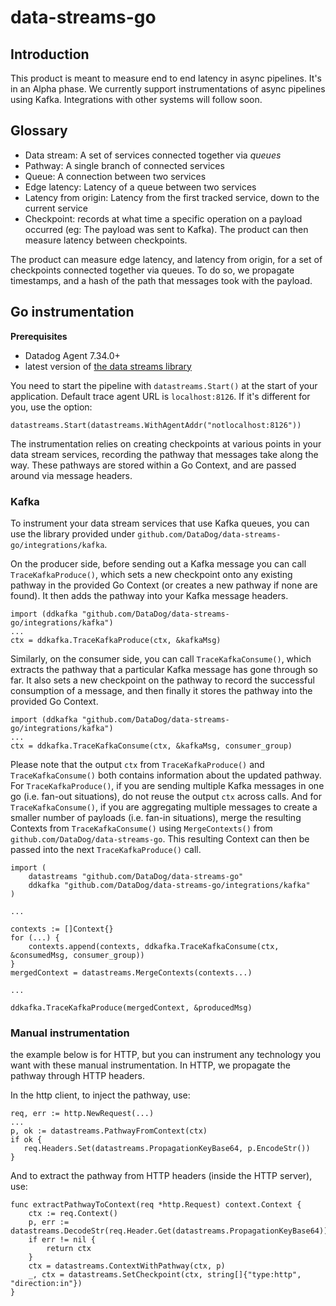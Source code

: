 # data-streams-go

## Introduction

This product is meant to measure end to end latency in async pipelines.
It's in an Alpha phase. We currently support instrumentations of async pipelines using Kafka. Integrations with other systems will follow soon.

## Glossary

- Data stream: A set of services connected together via *queues*
- Pathway: A single branch of connected services
- Queue: A connection between two services
- Edge latency: Latency of a queue between two services
- Latency from origin: Latency from the first tracked service, down to the current service
- Checkpoint: records at what time a specific operation on a payload occurred (eg: The payload was sent to Kafka). The product can then measure latency between checkpoints.

The product can measure edge latency, and latency from origin, for a set of checkpoints connected together via queues.
To do so, we propagate timestamps, and a hash of the path that messages took with the payload.

## Go instrumentation
**Prerequisites**
- Datadog Agent 7.34.0+
- latest version of [the data streams library](https://github.com/DataDog/data-streams-go)

You need to start the pipeline with `datastreams.Start()` at the start of your application.
Default trace agent URL is `localhost:8126`. If it's different for you, use the option:
```
datastreams.Start(datastreams.WithAgentAddr("notlocalhost:8126"))
```

The instrumentation relies on creating checkpoints at various points in your data stream services, recording the pathway that messages take along the way. These pathways are stored within a Go Context, and are passed around via message headers.
 
### Kafka

To instrument your data stream services that use Kafka queues, you can use the library provided under `github.com/DataDog/data-streams-go/integrations/kafka`.

On the producer side, before sending out a Kafka message you can call `TraceKafkaProduce()`, which sets a new checkpoint onto any existing pathway in the provided Go Context (or creates a new pathway if none are found). It then adds the pathway into your Kafka message headers.
```
import (ddkafka "github.com/DataDog/data-streams-go/integrations/kafka")
...
ctx = ddkafka.TraceKafkaProduce(ctx, &kafkaMsg)
```

Similarly, on the consumer side, you can call `TraceKafkaConsume()`, which extracts the pathway that a particular Kafka message has gone through so far. It also sets a new checkpoint on the pathway to record the successful consumption of a message, and then finally it stores the pathway into the provided Go Context. 
```
import (ddkafka "github.com/DataDog/data-streams-go/integrations/kafka")
...
ctx = ddkafka.TraceKafkaConsume(ctx, &kafkaMsg, consumer_group)
```

Please note that the output `ctx` from `TraceKafkaProduce()` and `TraceKafkaConsume()` both contains information about the updated pathway. For `TraceKafkaProduce()`, if you are sending multiple Kafka messages in one go (i.e. fan-out situations), do not reuse the output `ctx` across calls. And for `TraceKafkaConsume()`, if you are aggregating multiple messages to create a smaller number of payloads (i.e. fan-in situations), merge the resulting Contexts from `TraceKafkaConsume()` using `MergeContexts()` from `github.com/DataDog/data-streams-go`. This resulting Context can then be passed into the next `TraceKafkaProduce()` call.
```
import (
    datastreams "github.com/DataDog/data-streams-go"
    ddkafka "github.com/DataDog/data-streams-go/integrations/kafka"
)

...

contexts := []Context{}
for (...) {
    contexts.append(contexts, ddkafka.TraceKafkaConsume(ctx, &consumedMsg, consumer_group))
}
mergedContext = datastreams.MergeContexts(contexts...)

...

ddkafka.TraceKafkaProduce(mergedContext, &producedMsg)
```

### Manual instrumentation

the example below is for HTTP, but you can instrument any technology you want with these manual instrumentation.
In HTTP, we propagate the pathway through HTTP headers.

In the http client, to inject the pathway, use:
```
req, err := http.NewRequest(...)
...
p, ok := datastreams.PathwayFromContext(ctx)
if ok {
   req.Headers.Set(datastreams.PropagationKeyBase64, p.EncodeStr())
}
```

And to extract the pathway from HTTP headers (inside the HTTP server), use:
```
func extractPathwayToContext(req *http.Request) context.Context {
	ctx := req.Context()
	p, err := datastreams.DecodeStr(req.Header.Get(datastreams.PropagationKeyBase64))
	if err != nil {
		return ctx
	}
	ctx = datastreams.ContextWithPathway(ctx, p)
	_, ctx = datastreams.SetCheckpoint(ctx, string[]{"type:http", "direction:in"})
}

```
